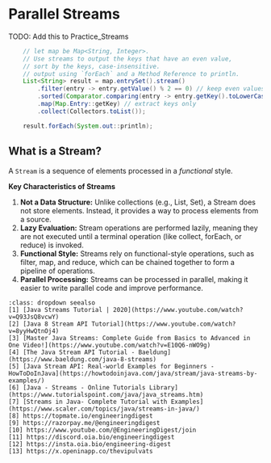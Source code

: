 # Parallel Streams

TODO: Add this to Practice_Streams
```java
    // let map be Map<String, Integer>.
    // Use streams to output the keys that have an even value, 
    // sort by the keys, case-insensitive.
    // output using `forEach` and a Method Reference to println.
    List<String> result = map.entrySet().stream()
        .filter(entry -> entry.getValue() % 2 == 0) // keep even values
        .sorted(Comparator.comparing(entry -> entry.getKey().toLowerCase())) // sort by key, case-insensitive
        .map(Map.Entry::getKey) // extract keys only
        .collect(Collectors.toList());

    result.forEach(System.out::println);

```

## What is a Stream?

A `Stream` is a sequence of elements processed in a *functional* style.

**Key Characteristics of Streams** 
1. **Not a Data Structure:** Unlike collections (e.g., List, Set), a Stream does not store elements. Instead, it provides a way to process elements from a source.  
2. **Lazy Evaluation:** Stream operations are performed lazily, meaning they are not executed until a terminal operation (like collect, forEach, or reduce) is invoked.   
3. **Functional Style:** Streams rely on functional-style operations, such as filter, map, and reduce, which can be chained together to form a pipeline of operations.  
4. **Parallel Processing:** Streams can be processed in parallel, making it easier to write parallel code and improve performance.  

```{admonition} References
:class: dropdown seealso
[1] [Java Streams Tutorial | 2020](https://www.youtube.com/watch?v=Q93JsQ8vcwY)
[2] [Java 8 Stream API Tutorial](https://www.youtube.com/watch?v=8yyHwQtnOj4)
[3] [Master Java Streams: Complete Guide from Basics to Advanced in One Video!](https://www.youtube.com/watch?v=E10Q6-nWO9g)
[4] [The Java Stream API Tutorial - Baeldung](https://www.baeldung.com/java-8-streams)
[5] [Java Stream API: Real-world Examples for Beginners - HowToDoInJava](https://howtodoinjava.com/java/stream/java-streams-by-examples/)
[6] [Java - Streams - Online Tutorials Library](https://www.tutorialspoint.com/java/java_streams.htm)
[7] [Streams in Java- Complete Tutorial with Examples](https://www.scaler.com/topics/java/streams-in-java/)
[8] https://topmate.io/engineeringdigest
[9] https://razorpay.me/@engineeringdigest
[10] https://www.youtube.com/@EngineeringDigest/join
[11] https://discord.oia.bio/engineeringdigest
[12] https://insta.oia.bio/engineering-digest
[13] https://x.openinapp.co/thevipulvats

```
